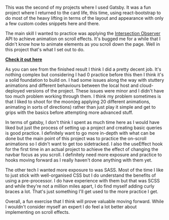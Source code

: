 <!-- wp:paragraph -->
<p>This was the second of my projects where I used Gatsby. It was a fun project where I returned to the card life, this time, using react-bootstrap to do most of the heavy lifting in terms of the layout and appearance with only a few custom codes snippets here and there.</p>
<!-- /wp:paragraph -->

<!-- wp:paragraph -->
<p>The main skill I wanted to practice was applying the <a href="https://developer.mozilla.org/en-US/docs/Web/API/Intersection_Observer_API">Intersection Observer </a>API to achieve animation on scroll effects. It's bugged me for a while that I didn't know how to animate elements as you scroll down the page. Well in this project that's what I set out to do.</p>
<!-- /wp:paragraph -->

<!-- wp:paragraph -->
<p><a href="https://atica.christopherdunne.co.uk/"><strong>Check it out here</strong></a></p>
<!-- /wp:paragraph -->

<!-- wp:paragraph -->
<p>As you can see from the finished result I think I did a pretty decent job. It's nothing complex but considering I had 0 practice before this then I think it's a solid foundation to build on. I had some issues along the way with stuttery animations and different behaviours between the local host and cloud-deployed versions of the project. These issues were minor and I didn't have too much problem working through them. I think my problem sometimes is that I liked to shoot for the moon(eg applying 20 different animations, animating in sorts of directions) rather than just play it simple and get to grips with the basics before attempting more advanced stuff.</p>
<!-- /wp:paragraph -->

<!-- wp:paragraph -->
<p>In terms of gatsby, I don't think I spent as much time here as I would have liked but just the process of setting up a project and creating basic queries is good practice.  I definitely want to go more in-depth with what can be done but the main point of this project was to practice the on-scroll animations so I didn't want to get too sidetracked. I also the useEffect hook for the first time in an actual project to achieve the effect of changing the navbar focus as you scroll. I definitely need more exposure and practice to hooks moving forward as I really haven't done anything with them yet. </p>
<!-- /wp:paragraph -->

<!-- wp:paragraph -->
<p>The other tech I wanted more exposure to was SASS. Most of the time I like to just stick with well-organised CSS but I do understand the benefits of using a pre-processor. I do have experience with them but that was SCSS and while they're not a million miles apart, I do find myself adding curly braces a lot. That's just something I'll get used to the more practice I get.</p>
<!-- /wp:paragraph -->

<!-- wp:paragraph -->
<p>Overall, a fun exercise that I think will prove valuable moving forward. While I wouldn't consider myself an expert I do feel a lot better about implementing on scroll effects. </p>
<!-- /wp:paragraph -->
